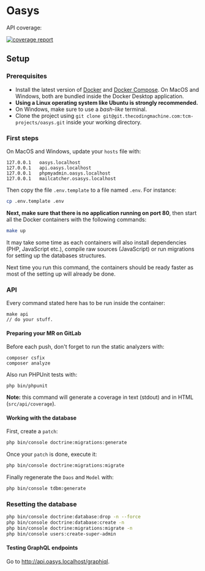# Oasys

API coverage:

[![coverage report](https://git.thecodingmachine.com/tcm-projects/oasys/badges/develop/coverage.svg)](https://git.thecodingmachine.com/tcm-projects/oasys/commits/develop)

## Setup

### Prerequisites

- Install the latest version of [Docker](https://docs.docker.com/install/) and [Docker Compose](https://docs.docker.com/compose/install/).
On MacOS and Windows, both are bundled inside the Docker Desktop application.
- **Using a Linux operating system like Ubuntu is strongly recommended.**
- On Windows, make sure to use a *bash-like* terminal.
- Clone the project using `git clone git@git.thecodingmachine.com:tcm-projects/oasys.git` inside
your working directory.

### First steps

On MacOS and Windows, update your `hosts` file with:

```
127.0.0.1   oasys.localhost
127.0.0.1   api.oasys.localhost
127.0.0.1   phpmyadmin.oasys.localhost
127.0.0.1   mailcatcher.osasys.localhost
```

Then copy the file `.env.template` to a file named `.env`. For instance:

```bash
cp .env.template .env
```

**Next, make sure that there is no application running on port 80**, then start all the Docker containers with the following commands:

```bash
make up
```

It may take some time as each containers will also install dependencies (PHP, JavaScript etc.), 
compile raw sources (JavaScript) or run migrations for setting up the databases structures.

Next time you run this command, the containers should be ready faster as most of the setting up will already be done.

### API

Every command stated here has to be run inside the container:

```
make api
// do your stuff.
```

#### Preparing your MR on GitLab

Before each push, don't forget to run the static analyzers with:

```
composer csfix
composer analyze
```

Also run PHPUnit tests with:

```
php bin/phpunit
```

**Note:** this command will generate a coverage in text (stdout) and in HTML (`src/api/coverage`).

#### Working with the database

First, create a `patch`:

```bash 
php bin/console doctrine:migrations:generate
```

Once your `patch` is done, execute it:

```bash
php bin/console doctrine:migrations:migrate
```

Finally regenerate the `Daos` and `Model` with:

```bash
php bin/console tdbm:generate
```

### Resetting the database

```bash
php bin/console doctrine:database:drop -n --force
php bin/console doctrine:database:create -n
php bin/console doctrine:migrations:migrate -n
php bin/console users:create-super-admin
```

#### Testing GraphQL endpoints

Go to http://api.oasys.localhost/graphiql.
